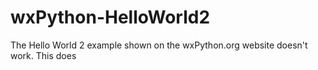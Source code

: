# wxPython-HelloWorld2
The Hello World 2 example shown on the wxPython.org website doesn't work. This does

